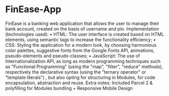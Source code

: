 # FinEase-App
FinEase is a banking web application that allows the user to manage their bank account, created on the basis of username and pin.
Implementation (technologies used):
• HTML: The user interface is created based on HTML elements, using semantic tags to increase the functionality efficiency;
• CSS: Styling the application for a modern look, by choosing harmonious color palettes, suggestive fonts from the Google Fonts API, animations, pseudo-elements and pseudo-classes;
• JavaScript: The use of  Internationalization API, as long as modern programming techniques such as "Functional Programming" (using the "map", "filter", "reduce" methods), respectively the declarative syntax (using the "ternary operator" or "template literals") , but also opting for structuring in Modules, for code encapsulation, abstraction and reuse.
Extra notes: Included Parcel 2 & polyfilling for Modules bundling + Responsive Mobile Design 
